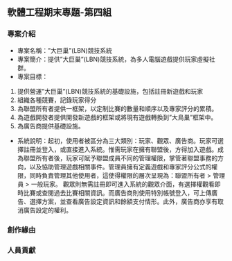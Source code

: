 ## 軟體工程期末專題-第四組
### 專案介紹
* 專案名稱：”大巨巢”(LBN)競技系統
* 專案簡介：提供”大巨巢”(LBN)競技系統，為多人電腦遊戲提供玩家虛擬社群。
* 專案目標：
1.	提供營運”大巨巢”(LBN)競技系統的基礎設施，包括註冊新遊戲和玩家
2.	組織各種競賽，記錄玩家得分
3.	為聯盟所有者提供一框架，以定制比賽的數量和順序以及專家評分的累積。
4.	為遊戲開發者提供開發新遊戲的框架或將現有遊戲轉換到”大鳥巢”框架中。
5.	為廣告商提供基礎設施。
* 系統說明：起初，使用者被區分為三大類別：玩家、觀眾、廣告商。玩家可選擇註冊並登入，或直接進入系統。惟需玩家在擁有聯盟後，方得加入遊戲。成為聯盟所有者後，玩家可賦予聯盟成員不同的管理權限，掌管著聯盟事務的方向，以及協助管理遊戲相關事件。管理員擁有定義遊戲和專家評分公式的權限，同時負責管理其他使用者，這使得權限的層次呈現為：聯盟所有者 > 管理員 > 一般玩家。
觀眾則無需註冊即可進入系統的觀眾介面，有選擇權觀看即時比賽或查閱過去比賽相關資訊。而廣告商則使用特別帳號登入，可上傳廣告、選擇方案，並查看廣告設定資訊和餘額支付情形。此外，廣告商亦享有取消廣告設定的權利。

### 創作緣由

### 人員貢獻
